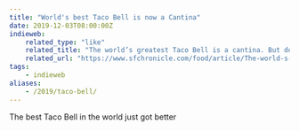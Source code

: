```yaml
---
title: "World's best Taco Bell is now a Cantina"
date: 2019-12-03T08:00:00Z
indieweb:
    related_type: "like"
    related_title: "The world’s greatest Taco Bell is a cantina. But does it still have a soul?"
    related_url: "https://www.sfchronicle.com/food/article/The-world-s-greatest-Taco-Bell-is-a-cantina-14877110.php"
tags:
    - indieweb
aliases:
    - /2019/taco-bell/
---
```

The best Taco Bell in the world just got better
